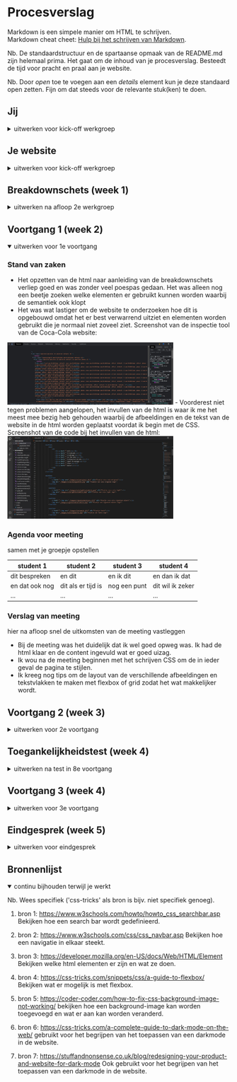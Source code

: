 # Procesverslag
Markdown is een simpele manier om HTML te schrijven.  
Markdown cheat cheet: [Hulp bij het schrijven van Markdown](https://github.com/adam-p/markdown-here/wiki/Markdown-Cheatsheet).

Nb. De standaardstructuur en de spartaanse opmaak van de README.md zijn helemaal prima. Het gaat om de inhoud van je procesverslag. Besteedt de tijd voor pracht en praal aan je website.

Nb. Door *open* toe te voegen aan een *details* element kun je deze standaard open zetten. Fijn om dat steeds voor de relevante stuk(ken) te doen.





## Jij

<details>
<summary>uitwerken voor kick-off werkgroep</summary>

### Auteur:
Thimo Gagliano

#### Je startniveau:
Rode piste

#### Je focus:
Focus op de surface plane
 
</details>





## Je website

<details>
<summary>uitwerken voor kick-off werkgroep</summary>

### Je opdracht:
Voor deze opdracht ga ik pagina's namaken van de website van Coca Cola Nederland. De link naar de website: https://www.cocacolanederland.nl/

#### Screenshot(s) van de eerste pagina (small screen): 
De eerste pagina van de website is vermeld als: Onze merken en verhalen, link is https://www.cocacolanederland.nl/onze-merken-en-verhalen 
<img src="images/scherm.een.jpg" width="375px" alt="omschrijving van de pagina">
<img src="images/scherm.een.twee.jpg" width="375px" alt="omschrijving van de pagina">
<img src="images/scherm.een.drie.jpg" width="375px" alt="omschrijving van de pagina">

#### Screenshot(s) van de tweede pagina (small screen):
De tweede pagina van de website is vermeld als: Leer ons kennen, link is https://www.cocacolanederland.nl/leer-ons-kennen  
<img src="images/scherm.twee.jpg" width="375px" alt="omschrijving van de pagina">
<img src="images/scherm.twee.twee.jpg" width="375px" alt="omschrijving van de pagina">
<img src="images/scherm.twee.drie.jpg" width="375px" alt="omschrijving van de pagina">
 
</details>



## Breakdownschets (week 1)

<details>
<summary>uitwerken na afloop 2e werkgroep</summary>

### de hele pagina: 
<img src="images/breakdownschets.jpg" width="375px" alt="breakdown van de hele pagina">

### dynamisch deel 1, : 
<img src="images/dynamisch1.jpg" width="375px" alt="breakdown van een dynamisch deel van de navigatie die zich in de footer bevindt">

### dynamisch deel 2, : 
<img src="images/dynamisch2.jpg" width="375px" alt="breakdown van nog een dynamisch deel van de verschillende merken die ook een navigatie zijn naar een eigen pagina">

</details>





## Voortgang 1 (week 2)

<details open>
<summary>uitwerken voor 1e voortgang</summary>

### Stand van zaken
- Het opzetten van de html naar aanleiding van de breakdownschets verliep goed en was zonder veel poespas gedaan. Het was alleen nog een beetje zoeken welke elementen er gebruikt kunnen worden waarbij de semantiek ook klopt
- Het was wat lastiger om de website te onderzoeken hoe dit is opgebouwd omdat het er best verwarrend uitziet en elementen worden gebruikt die je normaal niet zoveel ziet.
Screenshot van de inspectie tool van de Coca-Cola website: 
<img src="./images/screenshotinspectie.jpg" width="375px" alt="screenshot van de inspectie tool bij de Coca-Cola website">
- Voorderest niet tegen problemen aangelopen, het invullen van de html is waar ik me het meest mee bezig heb gehouden waarbij de afbeeldingen en de tekst van de website in de html worden geplaatst voordat ik begin met de CSS.
Screenshot van de code bij het invullen van de html: 
<img src="./images/screenshotcodeinvullen.jpg" width="375px" alt="screenshot van de code waarbij de html wordt ingevuld met afbeeldingen en de tekst op de website">


### Agenda voor meeting
samen met je groepje opstellen

| student 1      | student 2          | student 3    | student 4        |
| ---            | ---                | ---          | ---              |
| dit bespreken  | en dit             | en ik dit    | en dan ik dat    |
| en dat ook nog | dit als er tijd is | nog een punt | dit wil ik zeker |
| ...            | ...                | ...          | ...              |


### Verslag van meeting
hier na afloop snel de uitkomsten van de meeting vastleggen

- Bij de meeting was het duidelijk dat ik wel goed opweg was. Ik had de html klaar en de content ingevuld wat er goed uizag.
- Ik wou na de meeting beginnen met het schrijven CSS om de in ieder geval de pagina te stijlen.
- Ik kreeg nog tips om de layout van de verschillende afbeeldingen en tekstvlakken te maken met flexbox of grid zodat het wat makkelijker wordt.



</details>





## Voortgang 2 (week 3)

<details>
<summary>uitwerken voor 2e voortgang</summary>

### Stand van zaken
Het schrijven van de CSS voor de styling van de pagina verliep eerst wat moeizaam omdat het eerst weer even moest worden opgestart met wat er eerder is geleerd.
Ik had wat moeite met het positioneren van elementen en hoe de afbeeldingen goed over elkaar heen konden lopen, maar na wat uitproberen is dit goed gelukt voor de mobiel versie.
Afbeelding vanuit de eerste pagina: <img src="./images/positioneren.jpg" alt="Plaatje van het positioneren binnen de eerste pagina">
Afbeelding van de code voor de eerste pagina (code van de header): <img src="./images/codeheader.jpg" alt="Plaatje van de code voor de styling van de header">



### Agenda voor meeting
samen met je groepje opstellen

| student 1      | student 2          | student 3    | student 4        |
| ---            | ---                | ---          | ---              |
| dit bespreken  | en dit             | en ik dit    | en dan ik dat    |
| en dat ook nog | dit als er tijd is | nog een punt | dit wil ik zeker |
| ...            | ...                | ...          | ...              |


### Verslag van meeting
hier na afloop snel de uitkomsten van de meeting vastleggen

- Er was niet heel veel feedback op de code, dit ging wel goed en ik was ook goed op weg. Wel waren er een paar tips om de code wat netter te kunnen maken en de juiste 
elementen nog te gebruiken. Zo had ik een fieldset zonder form, kon ik de translate(y) beter naar -100% doen ipv pixels te gebruiken. 
- Het ging lekker op weg en ik kan verder gaan met hetgene wat ik nog gedaan wil hebben voor dit vak.



</details>





## Toegankelijkheidstest (week 4)

<details>
<summary>uitwerken na test in 8e voortgang</summary>

Ik was niet fysiek aanwezig bij de les waarin deze tests werden gedaan. Wel heb ik de opdrachten zelf thuis kunnen doen.

### Bevindingen
Lijst met je bevindingen die in de test naar voren kwamen:
- Het voorlezen van de koppelingen en de alternatieve tekst bij plaatjes verloopt goed, ik kreeg het niet voor elkaar om een optie te vinden om alleen de headings van de websites voor
te lezen.
- De knoppen en belangrijke elementen kunnen worden bedient met muis en toetsenbord.
- ik heb zelf niet alle middelen om de beperkingen mee uit te voeren, wel heb ik deze zo goed mogelijk proberen te doen en het werd duidelijk dat het best goed te doen is. De knoppen zijn niet
al te klein, misschien wel een paar maar die zijn wel klikbaar. 

#### States
De states van de elementen op de websites zijn nog niet volledig of duidelijk uitgewerkt.

Dit kan opgelost worden door deze states nog in de code toe te voegen.


</details>





## Voortgang 3 (week 4)

<details>
<summary>uitwerken voor 3e voortgang</summary>

### Stand van zaken
Deze week ging het ook best goed, heb wat minder werk verzet vergeleken met vorige week. Inhoud en styling van alle twee de pagina's is nu redelijk af.
Het is alleen wat lastiger om sommige specifieke elementen goed te positioneren ook met responsive desgin meegeteld. Het responsive is niet wat ik als focus had gekozen
dus is het ook geen ramp.

Voor de toevoegingen voor de surface focus moet ik nog wat onderdelen gaan toevoegen zoals een darkmode, een responsive scrollbar in de echte website en states etc.


### Agenda voor meeting
samen met je groepje opstellen

| student 1      | student 2          | student 3    | student 4        |
| ---            | ---                | ---          | ---              |
| dit bespreken  | en dit             | en ik dit    | en dan ik dat    |
| en dat ook nog | dit als er tijd is | nog een punt | dit wil ik zeker |
| ...            | ...                | ...          | ...              |


### Verslag van meeting
hier na afloop snel de uitkomsten van de meeting vastleggen

- Het was duidelijk dat de pagina's de goede kant op gingen en dat ook de code redelijk in orde was.
- Voor de toevoegingen zoals bijvoorbeeld een darkmode, uitklapbare elementen, geluid en dergelijken moest nog wat aandacht aan worden besteed voor de surface plane focus. Wel
een goede tip gekregen om dit te doen met een display: none; en dan via javascript het goed te regelen.
- Ook moest ik nog wat opdrachten voor het testen van de website maken zodat ik weet wat er og verbeterd kan worden.


</details>





## Eindgesprek (week 5)

<details>
<summary>uitwerken voor eindgesprek</summary>

### Stand van zaken
Redelijk blij met hou de pagina's zijn geworden in vergelijking met de echte website van coca-cola. 
Ben niet veel obstakels meer tegengekomen, het was meer een kwestie van een tijdje in de code editor rommelen en de dingen afmaken die ik kon doen. Heb alleen het idee dat ik wat toevoegingen
mis als het gaat om de surface plane die ik nog wou toevoegen.
Qua code is het met de validators ook goed gegaan. ik kreeg alleen waarschuwingen van otbrekende headings in sections, maar die zijn niet nodg in de desbetreffende sections.

### Screenshot(s)

hier screenshot(s) van je eindresultaat

screenshots van code:

html: <img src="images/schtmlcode.jpg" width="375px" alt="screenshot code html">
CSS: <img src="images/sccsscode.jpg" width="375px" alt="screenshot code CSS">
Javascript: <img src="images/scjavacode.jpg" width="375px" alt="screenshot code Javascript">

screenshots van pagina's op web:

<img src="images/sceindeen.jpg" width="375px" alt="screenshot website eindresultaat">
<img src="images/sceindtwee.jpg" width="375px" alt="screenshot website eindresultaat">
<img src="images/sceinddrie.jpg" width="375px" alt="screenshot website eindresultaat">
<img src="images/sceindvier.jpg" width="375px" alt="screenshot website eindresultaat">
<img src="images/sceindvijf.jpg" width="375px" alt="screenshot website eindresultaat">
<img src="images/sceindzes.jpg" width="375px" alt="screenshot website eindresultaat">

</details>





## Bronnenlijst

<details open>
<summary>continu bijhouden terwijl je werkt</summary>

Nb. Wees specifiek ('css-tricks' als bron is bijv. niet specifiek genoeg).

1. bron 1: https://www.w3schools.com/howto/howto_css_searchbar.asp
Bekijken hoe een search bar wordt gedefinieerd.

2. bron 2: https://www.w3schools.com/css/css_navbar.asp
Bekijken hoe een navigatie in elkaar steekt.

3. bron 3: https://developer.mozilla.org/en-US/docs/Web/HTML/Element
Bekijken welke html elementen er zijn en wat ze doen.

4. bron 4: https://css-tricks.com/snippets/css/a-guide-to-flexbox/
Bekijken wat er mogelijk is met flexbox.

5. bron 5: https://coder-coder.com/how-to-fix-css-background-image-not-working/
bekijken hoe een background-image kan worden toegevoegd en wat er aan kan worden veranderd.

6. bron 6: https://css-tricks.com/a-complete-guide-to-dark-mode-on-the-web/
gebruikt voor het begrijpen van het toepassen van een darkmode in de website.

7. bron 7: https://stuffandnonsense.co.uk/blog/redesigning-your-product-and-website-for-dark-mode
Ook gebruikt voor het begrijpen van het toepassen van een darkmode in de website.

</details>